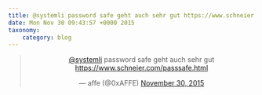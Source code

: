 ```yaml
---
title: @systemli password safe geht auch sehr gut https://www.schneier.com/passsafe.html
date: Mon Nov 30 09:43:57 +0000 2015
taxonomy:
    category: blog
---
```

<blockquote class="twitter-tweet" align="center" width="350"><p lang="de" dir="ltr"><a href="https://twitter.com/systemli">@systemli</a> password safe geht auch sehr gut <a href="https://www.schneier.com/passsafe.html">https://www.schneier.com/passsafe.html</a></p>&mdash; affe (@0xAFFE) <a href="https://twitter.com/0xAFFE/status/671263386215325696">November 30, 2015</a></blockquote>
